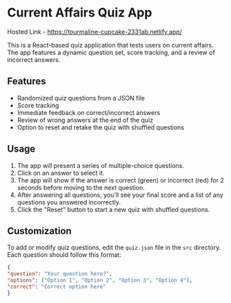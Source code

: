 # Current Affairs Quiz App

Hosted Link - https://tourmaline-cupcake-2331ab.netlify.app/

This is a React-based quiz application that tests users on current affairs. The app features a dynamic question set, score tracking, and a review of incorrect answers.

## Features

- Randomized quiz questions from a JSON file
- Score tracking
- Immediate feedback on correct/incorrect answers
- Review of wrong answers at the end of the quiz
- Option to reset and retake the quiz with shuffled questions

## Usage

1. The app will present a series of multiple-choice questions.
2. Click on an answer to select it.
3. The app will show if the answer is correct (green) or incorrect (red) for 2 seconds before moving to the next question.
4. After answering all questions, you'll see your final score and a list of any questions you answered incorrectly.
5. Click the "Reset" button to start a new quiz with shuffled questions.

## Customization

To add or modify quiz questions, edit the `quiz.json` file in the `src` directory. Each question should follow this format:

```json
{
"question": "Your question here?",
"options": ["Option 1", "Option 2", "Option 3", "Option 4"],
"correct": "Correct option here"
}


